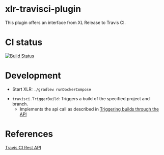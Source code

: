 # xlr-travisci-plugin

This plugin offers an interface from XL Release to Travis CI. 

# CI status #

[![Build Status][xlr-travisci-plugin-travis-image]][xlr-travisci-plugin-travis-url]

[xlr-travisci-plugin-travis-image]: https://travis-ci.org/xebialabs-community/xlr-travisci-plugin.svg?branch=master
[xlr-travisci-plugin-travis-url]: https://travis-ci.org/xebialabs-community/xlr-travisci-plugin

# Development #

* Start XLR: `./gradlew runDockerCompose`

+ `travisci.TriggerBuild`: Triggers a build of the specified project and branch.
    + Implements the api call as described in [Triggering builds through the API](https://docs.travis-ci.com/user/triggering-builds)
    
# References #
[Travis CI Rest API](https://docs.travis-ci.com/api)

